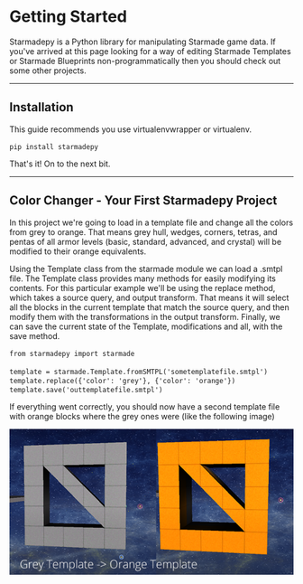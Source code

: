 # Getting Started

Starmadepy is a Python library for manipulating Starmade game data. If you've arrived at this page looking for a way of editing Starmade Templates or Starmade Blueprints non-programmatically then you should check out some other projects.

- - -

Installation
---------------
This guide recommends you use virtualenvwrapper or virtualenv.

    pip install starmadepy

That's it! On to the next bit.

- - -

Color Changer - Your First Starmadepy Project
--------------
In this project we're going to load in a template file and change all the colors from grey to orange. That means grey hull, wedges, corners, tetras, and pentas of all armor levels (basic, standard, advanced, and crystal) will be modified to their orange equivalents.

Using the Template class from the starmade module we can load a .smtpl file. The Template class provides many methods for easily modifying its contents. For this particular example we'll be using the replace method, which takes a source query, and output transform. That means it will select all the blocks in the current template that match the source query, and then modify them with the transformations in the output transform. Finally, we can save the current state of the Template, modifications and all, with the save method.

    from starmadepy import starmade

    template = starmade.Template.fromSMTPL('sometemplatefile.smtpl')
    template.replace({'color': 'grey'}, {'color': 'orange'})
    template.save('outtemplatefile.smtpl')

If everything went correctly, you should now have a second template file with orange blocks where the grey ones were (like the following image)

![template modification](img/tutorial1.png)


